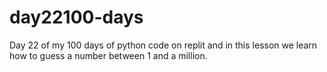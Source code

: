 # day22100-days

Day  22 of my 100 days of python code on replit and in this lesson we learn how to guess a number between 1 and a million.

